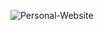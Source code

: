 ![Personal-Website](https://socialify.git.ci/AyanavaKarmakar/Personal-Website/image?description=1&font=KoHo&language=1&name=1&owner=1&pattern=Solid&theme=Dark)
